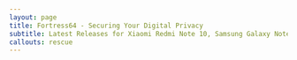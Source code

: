 ```yaml
---
layout: page
title: Fortress64 - Securing Your Digital Privacy
subtitle: Latest Releases for Xiaomi Redmi Note 10, Samsung Galaxy Note 10.1 2014 and the Android Live Recovery USB
callouts: rescue
---
```

